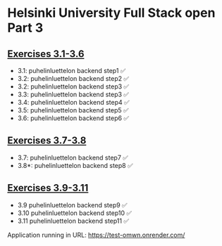 # Helsinki University Full Stack open Part 3

## [Exercises 3.1-3.6](https://fullstackopen.com/osa3/node_js_ja_express#tehtavat-3-1-3-6)

- 3.1: puhelinluettelon backend step1 ✅
- 3.2: puhelinluettelon backend step2 ✅
- 3.2: puhelinluettelon backend step3 ✅
- 3.3: puhelinluettelon backend step3 ✅
- 3.4: puhelinluettelon backend step4 ✅
- 3.5: puhelinluettelon backend step5 ✅
- 3.6: puhelinluettelon backend step6 ✅

## [Exercises 3.7-3.8](https://fullstackopen.com/osa3/node_js_ja_express#tehtavat-3-7-3-8)

- 3.7: puhelinluettelon backend step7 ✅
- 3.8*: puhelinluettelon backend step8 ✅

## [Exercises 3.9-3.11](https://fullstackopen.com/osa3/sovellus_internetiin#tehtavat-3-9-3-11)

- 3.9 puhelinluettelon backend step9 ✅
- 3.10 puhelinluettelon backend step10 ✅
- 3.11 puhelinluettelon backend step11 ✅

Application running in URL: https://test-omwn.onrender.com/
